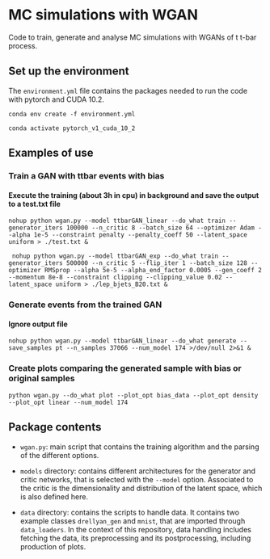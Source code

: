 # MC simulations with WGAN 

Code to train, generate and analyse MC simulations with WGANs of t t-bar process.

## Set up the environment 

The `environment.yml` file contains the packages needed to run the code with pytorch and CUDA 10.2. 


```conda env create -f environment.yml```

```conda activate pytorch_v1_cuda_10_2```

## Examples of use

### Train a GAN with ttbar events with bias
#### Execute the training (about 3h in cpu) in background and save the output to a test.txt file

```nohup python wgan.py --model ttbarGAN_linear --do_what train --generator_iters 100000 --n_critic 8 --batch_size 64 --optimizer Adam --alpha 1e-5 --constraint penalty --penalty_coeff 50 --latent_space uniform > ./test.txt &```

``` nohup python wgan.py --model ttbarGAN_exp --do_what train --generator_iters 500000 --n_critic 5 --flip_iter 1 --batch_size 128 --optimizer RMSprop --alpha 5e-5 --alpha_end_factor 0.0005 --gen_coeff 2 --momentum 8e-8 --constraint clipping --clipping_value 0.02 --latent_space uniform > ./lep_bjets_B20.txt &```

### Generate events from the trained GAN
#### Ignore output file

```nohup python wgan.py --model ttbarGAN_linear --do_what generate --save_samples pt --n_samples 37066 --num_model 174 >/dev/null 2>&1 &```

### Create plots comparing the generated sample with bias or original samples

```python wgan.py --do_what plot --plot_opt bias_data --plot_opt density --plot_opt linear --num_model 174```


## Package contents

- `wgan.py`: main script that contains the training algorithm and the parsing of the different options.

- `models` directory: contains different architectures for the generator and critic networks, that is selected with the `--model` option. Associated to the critic is the dimensionality and distribution of the latent space, which is also defined here. 

- `data` directory: contains the scripts to handle data. It contains two example classes `drellyan_gen` and `mnist`, that are imported through `data_loaders`. In the context of this repository, data handling includes fetching the data, its preprocessing and its postprocessing, including production of plots. 


